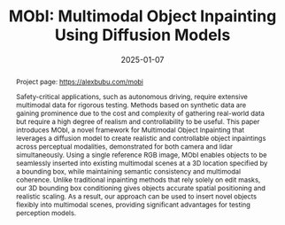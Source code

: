 ---
title: "MObI: Multimodal Object Inpainting Using Diffusion Models"
publication_types:
  - "1"
authors:
  - Alexandru Buburuzan
  - Anuj Sharma
  - John Redford
  - Puneet K. Dokania
  - Romain Mueller
doi: http://dx.doi.org/10.48550/arXiv.2501.03173
publication: CVPR Workshop on Data-Driven Autonomous Driving Simulation
abstract: |
  Project page: https://alexbubu.com/mobi

  Safety-critical applications, such as autonomous driving, require extensive multimodal data for rigorous testing. Methods based on synthetic data are gaining prominence due to the cost and complexity of gathering real-world data but require a high degree of realism and controllability to be useful. This paper introduces MObI, a novel framework for Multimodal Object Inpainting that leverages a diffusion model to create realistic and controllable object inpaintings across perceptual modalities, demonstrated for both camera and lidar simultaneously. Using a single reference RGB image, MObI enables objects to be seamlessly inserted into existing multimodal scenes at a 3D location specified by a bounding box, while maintaining semantic consistency and multimodal coherence. Unlike traditional inpainting methods that rely solely on edit masks, our 3D bounding box conditioning gives objects accurate spatial positioning and realistic scaling. As a result, our approach can be used to insert novel objects flexibly into multimodal scenes, providing significant advantages for testing perception models.
draft: false
featured: false
image:
  filename: figure.png
  focal_point: Smart
  preview_only: false
  caption: ""
date: 2025-01-07
---